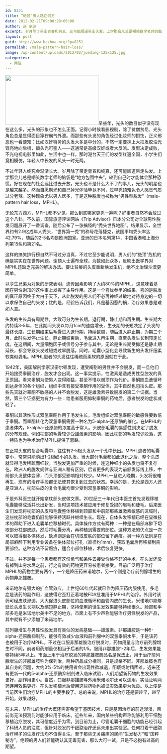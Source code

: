 ```yaml
---
id: 8251
title: “绝顶”男人路在何方
date: 2012-02-21T09:08:28+00:00
author: 赵 承渊
excerpt: 岁月除了带走青春和纯真，还可能顺道带走头发。上学那会儿总是嘲笑数学老师的脑袋是“地方包围中央”，轮到自己时才能体会那种恐慌。脱发，有自救之道吗？
layout: post
guid: http://www.bazhua.org/?p=8251
permalink: /male-pattern-hair-loss/
image: /wp-content/uploads/2012/02/jueding-125x125.jpg
categories:
  - 两性
---
```

[<img class="alignleft size-full wp-image-8279" title="jueding" src="/wp-content/uploads/2012/02/jueding.jpg" alt="" width="300" height="160" srcset="/wp-content/uploads/2012/02/jueding.jpg 300w, /wp-content/uploads/2012/02/jueding-150x80.jpg 150w" sizes="(max-width: 300px) 100vw, 300px" />](/wp-content/uploads/2012/02/jueding.jpg)早些年，光头的数目似乎没有现在这么多，光头的形象也不怎么正面。记得小时候看影视剧，除了贫僧贫尼，光头角色总是显得面目狰狞霸气外泄。而那些有头发的角色经过化妆师的捯饬，正义邪恶也一看便知：比如汉奸特务的头发大多是中分的，不然一定要抹上大把发胶油光锃亮地向后梳，额头光可鉴人——这通常是高级汉奸或者大反派。发型决定成败，不光电视电影里如此，生活中也一样。那时港台天王们的发型红遍全国，小学生们竞相模仿，年轻人中长发的风头一时无两。

不过年轻人终究会渐渐长大。岁月除了带走青春和纯真，还可能顺道带走头发。上学那会儿总是嘲笑数学老师的脑袋是“地方包围中央”，轮到自己时才能体会那种恐慌。好在现在的社会远比过去开放，光头也不是什么大不了的事儿，光头的明星也是越来越多。然而自愿剃光和自己掉光体验毕竟不同，过早秃顶难免令人感觉气质过分老辣。这种现象尤以男人居多，于是这种脱发也被称为“男性型脱发”（male-pattern hair loss，MPHL）。

无论东方西方，MPHL都不少见。那么到底哪家更秃一筹呢？好事者自然不会放过这个八卦。不久前，国际旅游评论网站《Trip Advisor》日本分公司对全球男性脱发问题展开了一番调查，随后公布了一张搞怪的“秃头世界地图”。结果显示，全世界约有2.9亿成年人秃头，“世界第一秃”的称号花落捷克，该国平均秃头率达42.79%，随后的2-5名均是欧洲国家。亚洲的日本名列第14，中国香港和上海分列第15名和第21名。

这样的搞笑排行榜自然不可过分当真，不过它至少能说明，男人们的“绝顶”危机的确是实实在在世界问题。谢顶人士遍布全球，为数如此众多，反映出医学界对MPHL还缺乏完美的解决办法。要让贫瘠的头皮重新焕发生机，绝不比治理沙漠更简单。

以孪生兄弟为对象的研究表明，遗传因素影响了大约80%的MPHL，这意味着基因在男性谢顶的这件事上发挥了主导作用。这是一个喜忧参半的结果，喜的是脱发的真正原因终于大白于天下，从此脱发的男人们不必再神经过敏地对待身边的一切以求保住自己的头发；忧的是，经验告诉我们，凡是基因惹的祸，治疗效果总是难如人意。

头发的生长具有周期性，大致可分为生长期，退行期，静止期和再生期。生长期大约持续3-5年，在此期间头发以每月1cm的速度增长，生长期的长短决定了头发的最终长度。生长期结束后毛囊进入退行期，持续数周，随后进入静止期，为期三个月，此时头发停止生长。静止期结束后，毛囊进入再生期，直至头发生长到预定长度。在这期间，大量细胞因子或信号分子参与其中，无论是生长期受抑还是静止期延长，都会导致头发过短或过早脱落。同时，毛囊小型化会导致新生的头发纤细柔软类似毳毛。MPHL患者的头发往往稀疏而柔软的原因就在于此。

1942年，美国解剖学家汉密尔顿发现，遭受阉割的男性并不会脱发，而一旦他们开始接受睾酮治疗，脱发才会出现。这一事实提示，性激素是造成男性型脱发的真正原因。看来睾酮为使男人变得刚猛，甚至不惜以谢顶作为代价。睾酮随血液循环到达身体的各个组织，组织中含有接受睾酮作用的受体，其中自然也包括头皮。那些先天就对睾酮不敏感的人并不会脱发，这是雄激素导致脱发的第二个证据。当然，第三个证据更为有力一些：给患者服用抑制睾酮的药物后，患者脱发的症状减轻了。

睾酮以其活性形式双氢睾酮作用于毛发生长，毛发组织对双氢睾酮的敏感性要数倍于睾酮。而睾酮转化为双氢睾酮需要一种名为5-alpha-还原酶的催化。在MPHL的患者体内，5-alpha-还原酶的浓度高于常人。头皮部毛囊的易感性则决定了脱发的分布规律。例如枕部的毛囊较少受雄激素的影响，因此枕部的毛发较少脱落，这一特质也为手术治疗MPHL提供了思路。

<div style="display: none">
  <a href='http://getyourexxfriendback.com/' title='how can i get my ex girlfriend back'>how can i get my ex girlfriend back</a>
</div>

在正常头皮的复合毛囊中，往往有2-5根头发从一个孔中长出。MPHL患者的毛囊变小，常常只能萌出1-2根细小的头发。当大部分毛囊都如此退化之后，整个头皮就显得毛发稀疏而细软。当脱发更加严重的时候，连这种细小的头发也将不复存在。欧洲人的脱发规律与亚洲人稍有区别，后者更多的表现为前额发际线上移，中前部头发整体变薄，而头顶部受影响相对较少。MPHL一旦进入晚期，头发将很难再生，现有的治疗手段都无法使其恢复到过去的状态。幸运的是，无论是西方人还是亚洲人，枕部头皮的复合毛囊均很少受到双氢睾酮的影响。

于是外科医生就开始拿枕部头皮做文章。20世纪三十年代日本医生首先发现移植毛囊能够成活并长出新发，当时这项技术被应用于修复受损的眉毛和睫毛。后来医生们发现将枕部的头皮和毛囊整体移植到顶部和中前部那些雄激素敏感的区域时，这些枕部的毛囊仍旧能够保持活跃并继续生长。现在，自体头发移植已经在显微技术的帮助下进入毛囊单位移植时代。具体操作方式有两种：一种是在局部麻醉下切取部分枕部皮肤，然后将毛囊分离，再种植到需要的部位。这种方法的优点是一次可以取得很多供体发，缺点则是会在切取皮肤的部位留下疤痕。另一种方法则是在局部麻醉下利用专业设备在供体部位打孔（直径约1mm），获取毛囊后再移植到需要部位。这种方法不留瘢痕，适合小部位移植，术后恢复更快。

不过，并不是每一个患者都有这份勇气和条件去接受价格不菲的手术，在头发还没有掉到山穷水尽之前，行之有效的药物更容易被患者接受。目前广泛用于治疗MPHL的药物主要有两个，一个是降压药米诺地尔，另一个则是治疗前列腺增生的药物非那雄胺。

米诺地尔有强大的扩血管效应，上世纪60年代起就已作为降压药内服使用。多毛症是该药的副作用，这使得它歪打正着地被FDA批准用于MPHL的治疗。外用时该药可经皮肤渗透，大大促进头皮部位的血液循环和血管内皮的生长。米诺地尔能够延长头发生长期以及缩短静止期，坚持使用的话生发效果能够持续很久。脸部和手部多毛是米诺地尔美中不足的地方。市面上有不少声称能够治疗男性脱发的产品，其中就有不少添加了米诺地尔。

前列腺增生与男性性脱发具有类似的发病基础——雄激素。非那雄胺是一种5-alpha-还原酶抑制剂，能够有效减少血液和前列腺中的双氢睾酮水平，于是该药也被用于治疗MPHL。不过在口服非那雄胺治疗脱发时，药物用量与治疗前列腺增生时不同，前者用药剂量仅相当于后者的1/5。服用非那雄胺1-2年后，生发效果能够持续5年以上。市面上用于治疗脱发的非那雄胺商品名是保法止，用于治疗前列腺增生的非那雄胺称为保列治，两种药品成分相同，只是规格不同。非那雄胺也有其自身的问题，大约3%-5%的使用者会出现性欲减退，阳痿或射精困难。近来还有更新一代的5-alpha-还原酶抑制剂进入临床试验，人们期望新药物的生发效果更好，副作用更小。当然，口服非那雄胺与外用米诺地尔还可以连用，实验证明两药连用效果更好。在头发移植术后使用这些药物也被证实效果更为优良。以上便是当前医生们治疗MPHL的主要手段了。总的来说，MPHL的治疗还是要趁早，越早开始，效果越好。

在未来，MPHL的治疗大概还需寄希望于基因技术，只是基因治疗的前途漫漫，目前尚无法预测何时能够应用于临床。近些年来，国内某些机构声称能够利用干细胞移植治疗脱发，其可信度近乎为零。到目前为止，尽管毛囊干细胞的功能已经引起了科研人员的注意，但针对脱发的干细胞治疗还远未走出实验室。任何打着干细胞治疗幌子的生发疗法均不值得关注。至于那些无关痛痒的民间“生发秘方”和“国粹秘方”，绝顶的男人们若能确认其无毒无害，那么大可一试，只是不必抱有过高的期望。 

<div style="display: none">
  zp8497586rq
</div>
